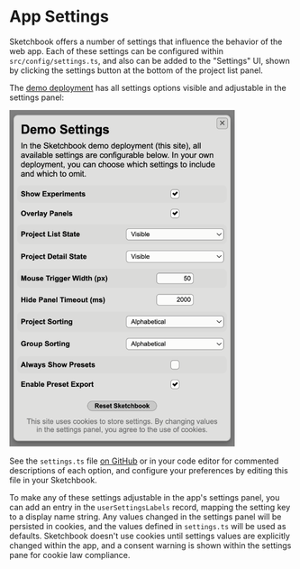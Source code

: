 # App Settings

Sketchbook offers a number of settings that influence the behavior of the web app. Each of these settings can be configured within `src/config/settings.ts`, and also can be added to the "Settings" UI, shown by clicking the settings button at the bottom of the project list panel.

The [demo deployment](https://demo.skbk.cc) has all settings options visible and adjustable in the settings panel:

<img src="media/settings.png" style="width: 400px" />

See the `settings.ts` file [on GitHub](https://github.com/flatpickles/sketchbook/blob/main/src/config/settings.ts) or in your code editor for commented descriptions of each option, and configure your preferences by editing this file in your Sketchbook.

To make any of these settings adjustable in the app's settings panel, you can add an entry in the `userSettingsLabels` record, mapping the setting key to a display name string. Any values changed in the settings panel will be persisted in cookies, and the values defined in `settings.ts` will be used as defaults. Sketchbook doesn't use cookies until settings values are explicitly changed within the app, and a consent warning is shown within the settings pane for cookie law compliance.
